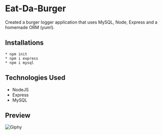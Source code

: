 # Eat-Da-Burger

Created a burger logger application that uses MySQL, Node, Express and a homemade ORM (yum!).

## Installations

```
* npm init 
* npm i express
* npm i mysql
```
## Technologies Used

* NodeJS
* Express
* MySQL

## Preview

![Giphy ](public/demo.gif)